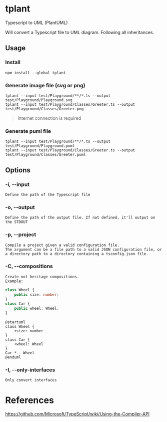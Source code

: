 # tplant
Typescript to UML (PlantUML)

Will convert a Typescript file to UML diagram. Following all inheritances.

## Usage

### Install
```shell
npm install --global tplant
```

### Generate image file (svg or png)
```shell
tplant --input test/Playground/**/*.ts --output test/Playground/Playground.svg
tplant --input test/Playground/Classes/Greeter.ts --output test/Playground/Classes/Greeter.png
```
> Internet connection is required

### Generate puml file
```shell
tplant --input test/Playground/**/*.ts --output test/Playground/Playground.puml
tplant --input test/Playground/Classes/Greeter.ts --output test/Playground/Classes/Greeter.puml
```

## Options

### -i, --input <path>
    Define the path of the Typescript file

### -o, --output <path>
    Define the path of the output file. If not defined, it'll output on the STDOUT

### -p, --project <path>
    Compile a project given a valid configuration file.
    The argument can be a file path to a valid JSON configuration file, or a directory path to a directory containing a tsconfig.json file.

### -C, --compositions
    Create not heritage compositions.
    Example:
```typescript
class Wheel {
    public size: number;
}
class Car {
    public wheel: Wheel;
}
```
```plantuml
@startuml
class Wheel {
    +size: number
}
class Car {
    +wheel: Wheel
}
Car *-- Wheel
@enduml
```
### -I, --only-interfaces
    Only convert interfaces

# References
https://github.com/Microsoft/TypeScript/wiki/Using-the-Compiler-API
